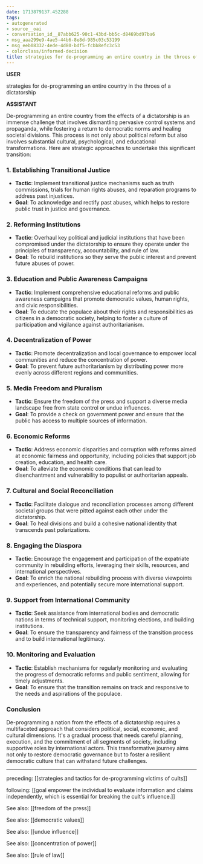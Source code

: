```yaml
---
date: 1713879137.452288
tags:
- autogenerated
- source__oai
- conversation_id__87abb625-90c1-43bd-bb5c-d8469bd97ba6
- msg_aaa299e9-4ae5-44b6-8e8d-985c03c53199
- msg_eeb08332-4ede-4d80-bdf5-fcbb8efc3c53
- colorclass/informed-decision
title: strategies for de-programming an entire country in the throes of a dictatorship
---
```


**USER**

strategies for de-programming an entire country in the throes of a dictatorship


**ASSISTANT**

De-programming an entire country from the effects of a dictatorship is an immense challenge that involves dismantling pervasive control systems and propaganda, while fostering a return to democratic norms and healing societal divisions. This process is not only about political reform but also involves substantial cultural, psychological, and educational transformations. Here are strategic approaches to undertake this significant transition:

### 1. **Establishing Transitional Justice**
- **Tactic**: Implement transitional justice mechanisms such as truth commissions, trials for human rights abuses, and reparation programs to address past injustices.
- **Goal**: To acknowledge and rectify past abuses, which helps to restore public trust in justice and governance.

### 2. **Reforming Institutions**
- **Tactic**: Overhaul key political and judicial institutions that have been compromised under the dictatorship to ensure they operate under the principles of transparency, accountability, and rule of law.
- **Goal**: To rebuild institutions so they serve the public interest and prevent future abuses of power.

### 3. **Education and Public Awareness Campaigns**
- **Tactic**: Implement comprehensive educational reforms and public awareness campaigns that promote democratic values, human rights, and civic responsibilities.
- **Goal**: To educate the populace about their rights and responsibilities as citizens in a democratic society, helping to foster a culture of participation and vigilance against authoritarianism.

### 4. **Decentralization of Power**
- **Tactic**: Promote decentralization and local governance to empower local communities and reduce the concentration of power.
- **Goal**: To prevent future authoritarianism by distributing power more evenly across different regions and communities.

### 5. **Media Freedom and Pluralism**
- **Tactic**: Ensure the freedom of the press and support a diverse media landscape free from state control or undue influences.
- **Goal**: To provide a check on government power and ensure that the public has access to multiple sources of information.

### 6. **Economic Reforms**
- **Tactic**: Address economic disparities and corruption with reforms aimed at economic fairness and opportunity, including policies that support job creation, education, and health care.
- **Goal**: To alleviate the economic conditions that can lead to disenchantment and vulnerability to populist or authoritarian appeals.

### 7. **Cultural and Social Reconciliation**
- **Tactic**: Facilitate dialogue and reconciliation processes among different societal groups that were pitted against each other under the dictatorship.
- **Goal**: To heal divisions and build a cohesive national identity that transcends past polarizations.

### 8. **Engaging the Diaspora**
- **Tactic**: Encourage the engagement and participation of the expatriate community in rebuilding efforts, leveraging their skills, resources, and international perspectives.
- **Goal**: To enrich the national rebuilding process with diverse viewpoints and experiences, and potentially secure more international support.

### 9. **Support from International Community**
- **Tactic**: Seek assistance from international bodies and democratic nations in terms of technical support, monitoring elections, and building institutions.
- **Goal**: To ensure the transparency and fairness of the transition process and to build international legitimacy.

### 10. **Monitoring and Evaluation**
- **Tactic**: Establish mechanisms for regularly monitoring and evaluating the progress of democratic reforms and public sentiment, allowing for timely adjustments.
- **Goal**: To ensure that the transition remains on track and responsive to the needs and aspirations of the populace.

### Conclusion

De-programming a nation from the effects of a dictatorship requires a multifaceted approach that considers political, social, economic, and cultural dimensions. It's a gradual process that needs careful planning, execution, and the commitment of all segments of society, including supportive roles by international actors. This transformative journey aims not only to restore democratic governance but to foster a resilient democratic culture that can withstand future challenges.


---

preceding: [[strategies and tactics for de-programming victims of cults]]  


following: [[goal empower the individual to evaluate information and claims independently, which is essential for breaking the cult's influence.]]

See also: [[freedom of the press]]


See also: [[democratic values]]


See also: [[undue influence]]


See also: [[concentration of power]]


See also: [[rule of law]]